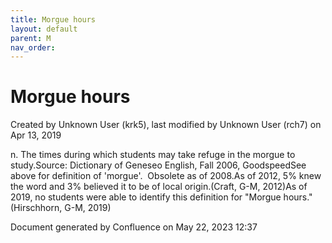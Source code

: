 ```yaml
---
title: Morgue hours
layout: default
parent: M
nav_order:
---
```


# Morgue hours

Created by  Unknown User (krk5), last modified by  Unknown User (rch7) on Apr 13, 2019

n. The times during which students may take refuge in the morgue to study.Source: Dictionary of Geneseo English, Fall 2006, GoodspeedSee above for definition of 'morgue'.  Obsolete as of 2008.As of 2012, 5% knew the word and 3% believed it to be of local origin.(Craft, G-M, 2012)As of 2019, no students were able to identify this definition for &quot;Morgue hours.&quot;(Hirschhorn, G-M, 2019)

Document generated by Confluence on May 22, 2023 12:37


